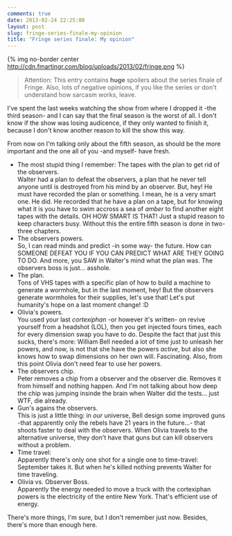 ```yaml
---
comments: true
date: 2013-02-24 22:25:00
layout: post
slug: fringe-series-finale-my-opinion
title: "Fringe series finale: My opinion"
---
```


{% img no-border center http://cdn.fmartingr.com/blog/uploads/2013/02/fringe.png %}

> Attention: This entry contains **huge** spoilers about the series finale of Fringe. Also, lots of negative opinions, if you like the series or don't understand how sarcasm works, leave.

I've spent the last weeks watching the show from where I dropped it -the third season- and I can say that the final season is the worst of all. I don't know if the show was losing audicence, if they only wanted to finish it, because I don't know another reason to kill the show this way.

From now on I'm talking only about the fifth season, as should be the more important and the one all of you -and myself- have fresh.

- The most stupid thing I remember: The tapes with the plan to get rid of the observers.  
Walter had a plan to defeat the observers, a plan that he never tell anyone until is destroyed from his mind by an observer. But, hey! He must have recorded the plan or something. I mean, he is a very smart one. He did. He recorded that he have a plan on a tape, but for knowing what it is you have to swim accross a sea of *amber* to find another eight tapes with the details. OH HOW SMART IS THAT! Just a stupid reason to keep characters busy. Without this the entire fifth season is done in two-three chapters.
- The observers powers.  
So, I can read minds and predict -in some way- the future. How can SOMEONE DEFEAT YOU IF YOU CAN PREDICT WHAT ARE THEY GOING TO DO. And more, you SAW in Walter's mind what the plan was. The observers boss is just… asshole.
- The plan.  
Tons of VHS tapes with a specific plan of how to build a machine to generate a wormhole, but in the last moment, hey! But the observers generate wormholes for their supplies, let's use that! Let's put humanity's hope on a last moment change! :D
- Olivia's powers.  
You used your last *cortexiphan* -or however it's written- on revive yourself from a headshot (LOL), then you get injected fours times, each for every dimension swap you have to do. Despite the fact that just this sucks, there's more: William Bell needed a lot of time just to unleash her powers, and now, is not that she have the powers *active*, but also she knows how to swap dimensions on her own will. Fascinating. Also, from this point Olivia don't need fear to use her powers.
- The observers chip.  
Peter removes a chip from a observer and the observer die. Removes it from himself and nothing happen. And I'm not talking about how deep the chip was jumping insinde the brain when Walter did the tests… just WTF, die already.
- Gun's agains the observers.  
This is just a little thing: in *our* universe, Bell design some improved guns -that apparently only the rebels have 21 years in the future…- that shoots faster to deal with the observers. When Olivia travels to the alternative universe, they don't have that guns but can kill observers without a problem.
- Time travel:  
Apparently there's only one shot for a single one to time-travel: September takes it. But when he's killed nothing prevents Walter for time traveling.
- Olivia vs. Observer Boss.  
Apparently the energy needed to move a truck with the cortexiphan powers is the electricity of the entire New York. That's efficient use of energy.

There's more things, I'm sure, but I don't remember just now. Besides, there's more than enough here.
